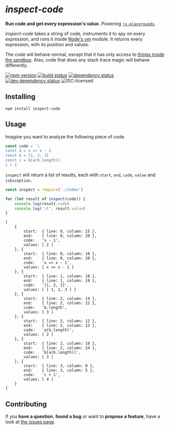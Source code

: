 # *inspect-code*

**Run code and get every expression's value.** Powering [`js-playgrounds`](https://github.com/derhuerst/js-playgrounds).

*inspect-code* takes a string of code, instruments it to spy on every expression, and runs it inside [Node's vm](https://nodejs.org/api/vm.html) module. It returns every expression, with its position and values.

The code will behave normal, except that it has only access to [things inside the sandbox](default-sandbox.js). Also, code that does any stack trace magic will behave differently.

[![npm version](https://img.shields.io/npm/v/inspect-code.svg)](https://www.npmjs.com/package/inspect-code)
[![build status](https://img.shields.io/travis/derhuerst/inspect-code.svg)](https://travis-ci.org/derhuerst/inspect-code)
[![dependency status](https://img.shields.io/david/derhuerst/inspect-code.svg)](https://david-dm.org/derhuerst/inspect-code)
[![dev dependency status](https://img.shields.io/david/dev/derhuerst/inspect-code.svg)](https://david-dm.org/derhuerst/inspect-code#info=devDependencies)
![ISC-licensed](https://img.shields.io/github/license/derhuerst/inspect-code.svg)


## Installing

```shell
npm install inspect-code
```


## Usage

Imagine you want to analyze the following piece of code.

```js
const code = `\
const a = x => x - 1
const b = [1, 2, 3]
const c = b[a(b.length)]
c + 1`
```

`inspect` will return a list of results, each with `start`, `end`, `code`, `value` and `isException`.

```js
const inspect = require('./index')

for (let result of inspect(code)) {
	console.log(result.code)
	console.log('\t', result.value)
}
```

```
[
	{
		start:  { line: 0, column: 15 },
		end:    { line: 0, column: 20 },
		code:   'x - 1',
		values: [ 2 ]
	}, {
		start:  { line: 0, column: 10 },
		end:    { line: 0, column: 20 },
		code:   'x => x - 1',
		values: [ x => x - 1 ]
	}, {
		start:  { line: 1, column: 10 },
		end:    { line: 1, column: 19 },
		code:   '[1, 2, 3]',
		values: [ [ 1, 2, 3 ] ]
	}, {
		start:  { line: 2, column: 14 },
		end:    { line: 2, column: 22 },
		code:   'b.length',
		values: [ 3 ]
	}, {
		start:  { line: 2, column: 12 },
		end:    { line: 2, column: 23 },
		code:   'a(b.length)',
		values: [ 2 ]
	}, {
		start:  { line: 2, column: 10 },
		end:    { line: 2, column: 24 },
		code:   'b[a(b.length)]',
		values: [ 3 ]
	}, {
		start:  { line: 3, column: 0 },
		end:    { line: 3, column: 5 },
		code:   'c + 1',
		values: [ 4 ]
	}
]
```


## Contributing

If you **have a question**, **found a bug** or want to **propose a feature**, have a look at [the issues page](https://github.com/derhuerst/inspect-code/issues).
